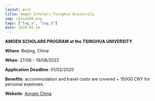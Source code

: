 ```yaml
---
layout: post
title: Amgen Scholars Tsinghua University 
img: china200.png
tags: ["tag_a", "tag_b"]
date: 2020-01-16
---
```


**AMGEN SCHOLARS PROGRAM at the TSINGHUA UNIVERSITY**

**Where**: Beijing, China  

**When**: 27/06 - 19/08/2022 

**Application Deadline**: 01/02/2020

**Benefits**: accommodation and travel costs are covered + 15000 CNY for personal expenses

**Website**: [Amgen China](http://www.sps.tsinghua.edu.cn/amgenscholars.html#)
